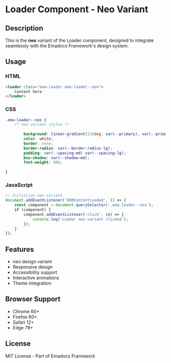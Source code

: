 # Loader Component - Neo Variant

## Description
This is the **neo** variant of the Loader component, designed to integrate seamlessly with the Emadocs Framework's design system.

## Usage

### HTML
```html
<loader class="ema-loader ema-loader--neo">
    Content here
</loader>
```

### CSS
```css
.ema-loader--neo {
    /* neo variant styles */
    
        background: linear-gradient(135deg, var(--primary), var(--primary-dark));
        color: white;
        border: none;
        border-radius: var(--border-radius-lg);
        padding: var(--spacing-md) var(--spacing-lg);
        box-shadow: var(--shadow-md);
        font-weight: 600;
    
}
```

### JavaScript
```javascript
// Initialize neo variant
document.addEventListener('DOMContentLoaded', () => {
    const component = document.querySelector('.ema-loader--neo');
    if (component) {
        component.addEventListener('click', (e) => {
            console.log('Loader neo variant clicked');
        });
    }
});
```

## Features
- neo design variant
- Responsive design
- Accessibility support
- Interactive animations
- Theme integration

## Browser Support
- Chrome 60+
- Firefox 60+
- Safari 12+
- Edge 79+

## License
MIT License - Part of Emadocs Framework
